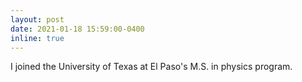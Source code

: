 ```yaml
---
layout: post
date: 2021-01-18 15:59:00-0400
inline: true
---
```


I joined the University of Texas at El Paso's M.S. in physics program.
